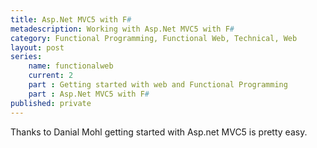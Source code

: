 ```yaml
---
title: Asp.Net MVC5 with F#
metadescription: Working with Asp.Net MVC5 with F#
category: Functional Programming, Functional Web, Technical, Web
layout: post
series: 
	name: functionalweb
	current: 2
	part : Getting started with web and Functional Programming
	part : Asp.Net MVC5 with F#
published: private
---
```


Thanks to Danial Mohl getting started with Asp.net MVC5 is pretty easy.
